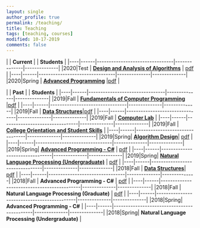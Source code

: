 ```yaml
---
layout: single
author_profile: true
permalink: /teaching/
title: Teaching
tags: [teaching, courses]
modified: 10-17-2019
comments: false
---
```


|           | **Current**                    |              | **Students** |
|----|------|--------------------------------|--------------|--------------|
|2020|Test  | **<a href="http://red2pac.github.io/ap98/">Design and Analysis of Algorithms</a>** | [pdf](../static_files/students/ad98992.pdf) |
|----|------|--------------------------------|--------------|--------------|
|2020|Spring  | **<a href="http://sauleh.github.io/ap98/">Advanced Programming</a>** |[pdf](../static_files/students/ap98992.pdf) |


|           | **Past**                       |              | **Students** |
|----|------|--------------------------------|--------------|--------------|
|2019|Fall  | **<a href="http://sauleh.github.io/fc98/">Fundamentals of Computer Programming</a>** |[pdf](../static_files/students/fc98991.pdf) |
|----|------|--------------------------------|--------------|--------------|
|2019|Fall  | **<a href="http://sauleh.github.io/ds98/">Data Structures</a>**|[pdf](../static_files/students/ds98991.pdf) |
|----|------|--------------------------------|--------------|--------------|
|2019|Fall  | **<a href="http://sauleh.github.io/fc98/">Computer Lab</a>** |
|----|------|--------------------------------|--------------|--------------|
|2019|Fall  | **<a href="http://sauleh.github.io/co98/">College Orientation and Student Skills</a>** |
|----|------|--------------------------------|--------------|--------------|
|2019|Spring| **<a href="http://sauleh.github.io/ad97/">Algorithm Design</a>**| [pdf](../static_files/students/ad97982.pdf) |
|----|------|--------------------------------|--------------|--------------|
|2019|Spring| **<a href="http://sauleh.github.io/ap97/">Advanced Programming - C#</a>** | [pdf](../static_files/students/ap97982.pdf) |
|----|------|--------------------------------|--------------|--------------|
|2019|Spring| **<a href="http://sauleh.github.io/nlp97/">Natural Language Processing (Undergraduate)</a>** | [pdf](../static_files/students/nlp97982.pdf) |
|----|------|--------------------------------|--------------|--------------|
|2018|Fall  | **<a href="http://sauleh.github.io/ds97/">Data Structures</a>**| [pdf](../static_files/students/ds97981.pdf) |
|----|------|--------------------------------|--------------|--------------|
|2018|Fall  | **Advanced Programming - C#**  | [pdf](../static_files/students/ap97981.pdf) |
|----|------|--------------------------------------------|--------------|--------------|
|2018|Fall  | **Natural Language Processing (Graduate)** | [pdf](../static_files/students/nlp97981.pdf) |
|----|------|--------------------------------------------|--------------|--------------|
|2018|Spring| **Advanced Programming - C#**              |
|----|------|--------------------------------------------|--------------|--------------|
|2018|Spring| **Natural Language Processing (Undergraduate)** |
